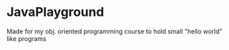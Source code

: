 # JavaPlayground
Made for my obj. oriented programming course to hold small "hello world" like programs
